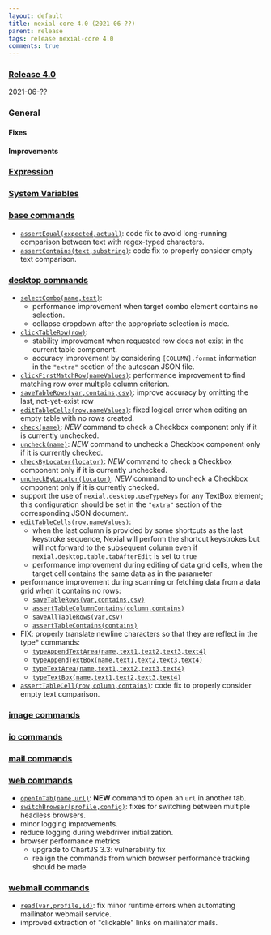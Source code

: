 ```yaml
---
layout: default
title: nexial-core 4.0 (2021-06-??)
parent: release
tags: release nexial-core 4.0
comments: true
---
```


### <a href="https://github.com/nexiality/nexial-core/releases/tag/nexial-core-v4.0_????" class="external-link" target="_nexial_link">Release 4.0</a>
2021-06-??


### General
#### Fixes

#### Improvements


### [Expression](../expressions)


### [System Variables](../systemvars)


### [base commands](../commands/base)
- [`assertEqual(expected,actual)`](../commands/base/assertEqual(expected,actual)): code fix to avoid long-running 
  comparison between text with regex-typed characters.
- [`assertContains(text,substring)`](../commands/base/assertContains(text,substring)): code fix to properly consider 
  empty text comparison.


### [desktop commands](../commands/desktop)
- [`selectCombo(name,text)`](../commands/desktop/selectCombo(name,text)): 
  - performance improvement when target combo element contains no selection.
  - collapse dropdown after the appropriate selection is made.
- [`clickTableRow(row)`](../commands/desktop/clickTableRow(row)): 
  - stability improvement when requested row does not exist in the current table component.
  - accuracy improvement by considering `[COLUMN].format` information in the `"extra"` section of the autoscan JSON 
    file.
- [`clickFirstMatchRow(nameValues)`](../commands/desktop/clickFirstMatchRow(nameValues)): performance improvement to
  find matching row over multiple column criterion.
- [`saveTableRows(var,contains,csv)`](../commands/desktop/saveTableRows(var,contains,csv)): improve accuracy by 
  omitting the last, not-yet-exist row
- [`editTableCells(row,nameValues)`](../commands/desktop/editTableCells(row,nameValues)): fixed logical error when 
  editing an empty table with no rows created.
- [`check(name)`](../commands/desktop/check(name)): *NEW* command to check a Checkbox component only if it is 
  currently unchecked.
- [`uncheck(name)`](../commands/desktop/uncheck(name)): *NEW* command to uncheck a Checkbox component only if it is 
  currently checked.
- [`checkByLocator(locator)`](../commands/desktop/checkByLocator(locator).md): *NEW* command to check a Checkbox 
  component only if it is currently unchecked.
- [`uncheckByLocator(locator)`](../commands/desktop/uncheckByLocator(locator)): *NEW* command to uncheck a Checkbox 
  component only if it is currently checked.
- support the use of `nexial.desktop.useTypeKeys` for any TextBox element; this configuration should be set in the 
  `"extra"` section of the corresponding JSON document.
- [`editTableCells(row,nameValues)`](../commands/desktop/editTableCells(row,nameValues)): 
  - when the last column is provided by some shortcuts as the last keystroke sequence, Nexial will perform the 
    shortcut keystrokes but will not forward to the subsequent column even if `nexial.desktop.table.tabAfterEdit` 
    is set to `true`
  - performance improvement during editing of data grid cells, when the target cell contains the same data as in the
    parameter
- performance improvement during scanning or fetching data from a data grid when it contains no rows:
  - [`saveTableRows(var,contains,csv)`](../commands/desktop/saveTableRows(var,contains,csv))
  - [`assertTableColumnContains(column,contains)`](../commands/desktop/assertTableColumnContains(column,contains))
  - [`saveAllTableRows(var,csv)`](../commands/desktop/saveAllTableRows(var,csv))
  - [`assertTableContains(contains)`](../commands/desktop/assertTableContains(contains))
- FIX: properly translate newline characters so that they are reflect in the type* commands:
  - [`typeAppendTextArea(name,text1,text2,text3,text4)`](../commands/desktop/typeAppendTextArea(name,text1,text2,text3,text4))
  - [`typeAppendTextBox(name,text1,text2,text3,text4)`](../commands/desktop/typeAppendTextBox(name,text1,text2,text3,text4))
  - [`typeTextArea(name,text1,text2,text3,text4)`](../commands/desktop/typeTextArea(name,text1,text2,text3,text4))
  - [`typeTextBox(name,text1,text2,text3,text4)`](../commands/desktop/typeTextBox(name,text1,text2,text3,text4))
- [`assertTableCell(row,column,contains)`](../commands/desktop/assertTableCell(row,column,contains)): code fix to 
  properly consider empty text comparison.


### [image commands](../commands/image)


### [io commands](../commands/io)


### [mail commands](../commands/mail)


### [web commands](../commands/web)
- [`openInTab(name,url)`](../commands/web/openInTab(name,url)): **NEW** command to open an `url` in another tab.
- [`switchBrowser(profile,config)`](../commands/web/switchBrowser(profile,config)): fixes for switching between multiple 
  headless browsers.
- minor logging improvements.
- reduce logging during webdriver initialization.
- browser performance metrics
  - upgrade to ChartJS 3.3: vulnerability fix
  - realign the commands from which browser performance tracking should be made


### [webmail commands](../commands/webmail)
- [`read(var,profile,id)`](../commands/webmail/read(var,profile,id)): fix minor runtime errors when automating 
  mailinator webmail service.
- improved extraction of "clickable" links on mailinator mails.
